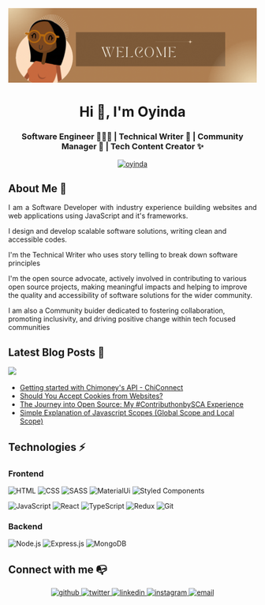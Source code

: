 <img src="https://github.com/mzoyinda/mzoyinda/blob/8d165ec1f7a11373f9264d571965becf37feb163/assets/banner.gif" alt="Oyinda Logo" /> 
<h1 align="center">Hi 👋, I'm Oyinda</h1>
<h3 align="center">Software Engineer 👩🏾‍💻 | Technical Writer 📝 | Community Manager 🧡 | Tech Content Creator ✨</h3>

<p align="center"> <a href="https://twitter.com/oyindawodu" target="blank"><img src="https://img.shields.io/twitter/follow/oyindawodu?logo=twitter&style=for-the-badge&logo=appveyor" alt="oyinda" width="300px"/></a> </p>

<h2> About Me 🌼 </h2>
<p align='justify'>I am a Software Developer with industry experience building websites and web applications using JavaScript and it's frameworks.

I design and develop scalable software solutions, writing clean and accessible codes.

I'm the Technical Writer who uses story telling to break down software principles
 
I'm the open source advocate, actively involved in contributing to various open source projects, making meaningful impacts and helping to improve the quality and accessibility of software solutions for the wider community.

I am also a Community buider dedicated to fostering collaboration, promoting inclusivity, and driving positive change within tech focused communities</p>


<h2> Latest Blog Posts 🔖</h2>
<img src="https://img.shields.io/badge/Hashnode-2962FF?style=for-the-badge&logo=hashnode&logoColor=white"  width="150px" />
<ul>
  <li><a href="https://community-chimoney.hashnode.dev/getting-started-with-chimoneys-api-chiconnect" target="blank">Getting started with Chimoney's API - ChiConnect</a></li>
  <li><a href="https://oyindawodu.hashnode.dev/should-you-accept-cookies-from-websites" target="blank">Should You Accept Cookies from Websites?</a></li>
  <li><a href="https://oyindawodu.hashnode.dev/the-journey-into-open-source-my-contributhonbysca-experience" target="blank">The Journey into Open Source: My #ContributhonbySCA Experience</a></li>
  <li><a href="https://oyindawodu.hashnode.dev/simple-explanation-of-javascript-scopes-global-scope-and-local-scope" target="blank">
Simple Explanation of Javascript Scopes (Global Scope and Local Scope)</a></li>
</ul>

<h2 align="left">Technologies ⚡ </h2>

<h3>Frontend</h3>

![HTML](https://img.shields.io/badge/HTML-239120?style=for-the-badge&logo=html5&logoColor=white)
![CSS](https://img.shields.io/badge/CSS-239120?&style=for-the-badge&logo=css3&logoColor=white)
![SASS](https://img.shields.io/badge/Sass-CC6699?style=for-the-badge&logo=sass&logoColor=white)
![MaterialUi](https://img.shields.io/badge/Material-UI-3776AB?style=for-the-badge&logo=material-ui&logoColor=white)
![Styled Components](https://img.shields.io/badge/styled--components-DB7093?style=for-the-badge&logo=styled-components&logoColor=white)

![JavaScript](https://img.shields.io/badge/JavaScript-F7DF1E?style=for-the-badge&logo=javascript&logoColor=black)
![React](https://img.shields.io/badge/React-20232A?style=for-the-badge&logo=react&logoColor=61DAFB)
![TypeScript](https://img.shields.io/badge/TypeScript-007ACC?style=for-the-badge&logo=typescript&logoColor=white)
![Redux](https://img.shields.io/badge/Redux-593D88?style=for-the-badge&logo=redux&logoColor=white)
![Git](https://img.shields.io/badge/Git-F05032?style=for-the-badge&logo=git&logoColor=white)


<h3>Backend</h3>

![Node.js](https://img.shields.io/badge/Node.js-43853D?style=for-the-badge&logo=node.js&logoColor=white)
![Express.js](https://img.shields.io/badge/Express.js-404D59?style=for-the-badge)
![MongoDB](https://img.shields.io/badge/MongoDB-3776AB?style=for-the-badge&logo=mongoDB&logoColor=white)


## Connect with me 📭
<div align="center">
<a href="http://github.com/mzoyinda" target="_blank">
<img src=https://img.shields.io/badge/github-%2324292e.svg?&style=for-the-badge&logo=github&logoColor=white alt=github style="margin-bottom: 5px;" />
</a>
<a href="https://twitter.com/oyindawodu" target="_blank">
<img src=https://img.shields.io/badge/twitter-%2300acee.svg?&style=for-the-badge&logo=twitter&logoColor=white alt=twitter style="margin-bottom: 5px;" />
</a>
<a href="https://www.linkedin.com/in/oyin-dawodu" target="_blank">
<img src=https://img.shields.io/badge/linkedin-%231E77B5.svg?&style=for-the-badge&logo=linkedin&logoColor=white alt=linkedin style="margin-bottom: 5px;" />
</a>
<a href="https://www.instagram.com/oyin_dawodu/" target="_blank">
<img src=https://img.shields.io/badge/instagram-%23000000.svg?&style=for-the-badge&logo=instagram&logoColor=white alt=instagram style="margin-bottom: 5px;" />
</a>
<a href="mailto:oyindamoladawodu@gmail.com" target="_blank"><img src="https://img.shields.io/badge/Gmail-D14836?style=for-the-badge&logo=gmail&logoColor=white" alt="email" style="margin-bottom: 5px;" /> </a> 
</div>  
